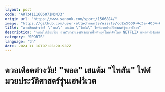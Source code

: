```yaml
---
layout: post
code: "ART2411160607IMSNJ3"
origin_url: "https://www.sanook.com/sport/1566814/"
image: "https://github.com/user-attachments/assets/cd2e5089-0c3a-4034-8538-b4c367a0d870"
title: "ดวลเดือดต่างวัย! \"พอล\" เฮแต้ม \"ไทสัน\" ไฟต์มวยประวัติศาสตร์รุ่นเฮฟวีเวต"
description: "จบลงไปเรียบร้อย สำหรับการแข่งขันชกมวยไฟต์หยุดโลกที่จัดโดย NETFLIX แพลตฟอร์มสตรีมมิงชื่อดัง"
category: "SPORTS"
language: "th"
date: 2024-11-16T07:25:20.937Z
---
```


# ดวลเดือดต่างวัย! "พอล" เฮแต้ม "ไทสัน" ไฟต์มวยประวัติศาสตร์รุ่นเฮฟวีเวต